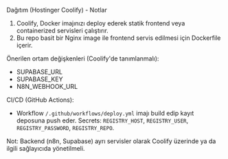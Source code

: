 Dağıtım (Hostinger Coolify) - Notlar

1) Coolify, Docker imajınızı deploy ederek statik frontend veya containerized servisleri çalıştırır.
2) Bu repo basit bir Nginx image ile frontend servis edilmesi için Dockerfile içerir.

Önerilen ortam değişkenleri (Coolify'de tanımlanmalı):
- SUPABASE_URL
- SUPABASE_KEY
- N8N_WEBHOOK_URL

CI/CD (GitHub Actions):
- Workflow `/.github/workflows/deploy.yml` imajı build edip kayıt deposuna push eder. Secrets: `REGISTRY_HOST`, `REGISTRY_USER`, `REGISTRY_PASSWORD`, `REGISTRY_REPO`.

Not: Backend (n8n, Supabase) ayrı servisler olarak Coolify üzerinde ya da ilgili sağlayıcıda yönetilmeli.
